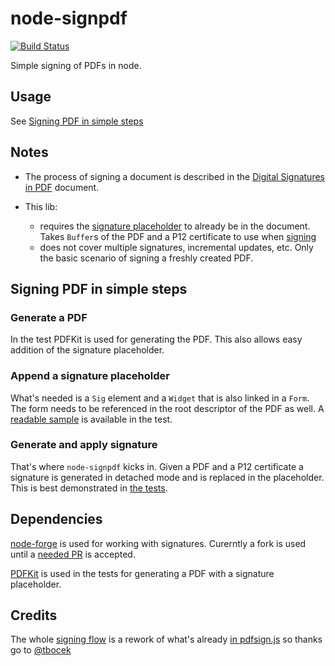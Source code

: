 # node-signpdf

[![Build Status](https://travis-ci.com/vbuch/node-signpdf.svg?branch=master)](https://travis-ci.com/vbuch/node-signpdf)

Simple signing of PDFs in node.

## Usage

See [Signing PDF in simple steps](#signing-pdf-in-simple-steps)

## Notes

* The process of signing a document is described in the [Digital Signatures in PDF](https://www.adobe.com/devnet-docs/acrobatetk/tools/DigSig/Acrobat_DigitalSignatures_in_PDF.pdf) document.

* This lib:
  * requires the [signature placeholder](#append-a-signature-placeholder) to already be in the document. Takes `Buffer`s of the PDF and a P12 certificate to use when [signing](#generate-and-apply-signature)
  * does not cover multiple signatures, incremental updates, etc. Only the basic scenario of signing a freshly created PDF.

## Signing PDF in simple steps

### Generate a PDF

In the test PDFKit is used for generating the PDF. This also allows easy addition of the signature placeholder.

### Append a signature placeholder

What's needed is a `Sig` element and a `Widget` that is also linked in a `Form`. The form needs to be referenced in the root descriptor of the PDF as well. A [readable sample](https://github.com/vbuch/node-signpdf/blob/master/src/signpdf.test.js#L13) is available in the test.

### Generate and apply signature

That's where `node-signpdf` kicks in. Given a PDF and a P12 certificate a signature is generated in detached mode and is replaced in the placeholder. This is best demonstrated in [the tests](https://github.com/vbuch/node-signpdf/blob/master/src/signpdf.test.js#L124).

## Dependencies

[node-forge](https://github.com/digitalbazaar/forge) is used for working with signatures. Curerntly a fork is used until a [needed PR](https://github.com/digitalbazaar/forge/pull/605) is accepted.

[PDFKit](https://github.com/foliojs/pdfkit) is used in the tests for generating a PDF with a signature placeholder.

## Credits

The whole [signing flow](https://github.com/vbuch/node-signpdf/blob/master/src/signpdf.js#L27) is a rework of what's already [in  pdfsign.js](https://github.com/Communication-Systems-Group/pdfsign.js/blob/master/src/js/main.js#L594) so thanks go to [@tbocek](https://github.com/tbocek)
